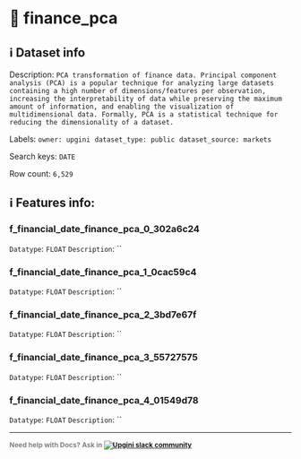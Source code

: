 # 📖 finance_pca 
## ℹ️ Dataset info 
Description: `PCA transformation of finance data. Principal component analysis (PCA) is a popular technique for analyzing large datasets containing a high number of dimensions/features per observation, increasing the interpretability of data while preserving the maximum amount of information, and enabling the visualization of multidimensional data. Formally, PCA is a statistical technique for reducing the dimensionality of a dataset.` 

Labels: ` owner: upgini ` &nbsp;` dataset_type: public ` &nbsp;` dataset_source: markets ` &nbsp;

Search keys: 
` DATE ` &nbsp;

Row count: `6,529` 

## ℹ️ Features info:

### f_financial_date_finance_pca_0_302a6c24
`Datatype`: `FLOAT`
`Description`: ``

### f_financial_date_finance_pca_1_0cac59c4
`Datatype`: `FLOAT`
`Description`: ``

### f_financial_date_finance_pca_2_3bd7e67f
`Datatype`: `FLOAT`
`Description`: ``

### f_financial_date_finance_pca_3_55727575
`Datatype`: `FLOAT`
`Description`: ``

### f_financial_date_finance_pca_4_01549d78
`Datatype`: `FLOAT`
`Description`: ``



---

<span style="color:grey;font-weight:700;font-size:12px">
    Need help with Docs? Ask in
    <a href="https://4mlg.short.gy/join-upgini-community">
        <img alt="Upgini slack community" src="https://img.shields.io/badge/slack-@upgini-orange.svg?logo=slack">
    </a>
</span>